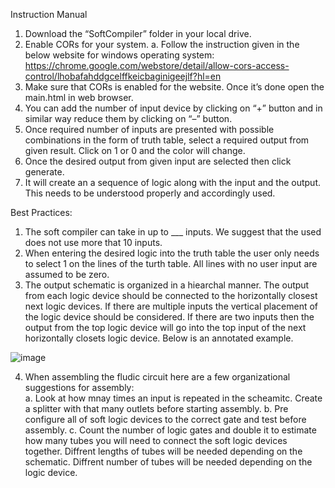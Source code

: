 Instruction Manual
1.	Download the “SoftCompiler” folder in your local drive.
2.	Enable CORs for your system. 
a.	Follow the instruction given in the below website for windows operating system: https://chrome.google.com/webstore/detail/allow-cors-access-control/lhobafahddgcelffkeicbaginigeejlf?hl=en
3.	Make sure that CORs is enabled for the website. Once it’s done open the main.html in web browser. 
4.	You can add the number of input device by clicking on “+” button and in similar way reduce them by clicking on “–” button.
5.	Once required number of inputs are presented with possible combinations in the form of truth table, select a required output from given result. Click on 1 or 0 and the color will change. 
6.	Once the desired output from given input are selected then click generate. 
7.	It will create an a sequence of logic along with the input and the output. This needs to be understood properly and accordingly used.

Best Practices:

1. The soft compiler can take in up to ___ inputs. We suggest that the used does not use more that 10 inputs.  
2. When entering the desired logic into the truth table the user only needs to select 1 on the lines of the turth table. All lines with no user input are assumed to be zero. 
3. The output schematic is organized in a hiearchal manner. The output from each logic device should be connected to the horizontally closest next logic devices. If there are multiple inputs the vertical placement of the logic device should be considered. If there are two inputs then the output from the top logic device will go into the top input of the next horizontally closets logic device. Below is an annotated example. 

![image](https://user-images.githubusercontent.com/68814774/156939979-d4bdefd8-f009-4d04-ab2b-e255c64246d3.png)

4. When assembling the fludic circuit here are a few organizational suggestions for assembly:  
	a. Look at how mnay times an input is repeated in the scheamitc. Create a splitter with that many outlets before starting assembly. 
	b. Pre configure all of soft logic devices to the correct gate and test before assembly. 
	c. Count the number of logic gates and double it to estimate how many tubes you will need to connect the soft logic devices together. Diffrent lengths of tubes will be 	needed depending on the schematic. Diffrent number of tubes will be needed depending on the logic device. 
